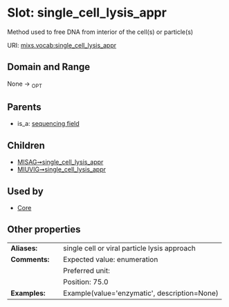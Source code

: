 
# Slot: single_cell_lysis_appr


Method used to free DNA from interior of the cell(s) or particle(s)

URI: [mixs.vocab:single_cell_lysis_appr](https://w3id.org/mixs/vocab/single_cell_lysis_appr)


## Domain and Range

None ->  <sub>OPT</sub> 

## Parents

 *  is_a: [sequencing field](sequencing_field.md)

## Children

 *  [MISAG➞single_cell_lysis_appr](MISAG_single_cell_lysis_appr.md)
 *  [MIUVIG➞single_cell_lysis_appr](MIUVIG_single_cell_lysis_appr.md)

## Used by

 * [Core](Core.md)

## Other properties

|  |  |  |
| --- | --- | --- |
| **Aliases:** | | single cell or viral particle lysis approach |
| **Comments:** | | Expected value: enumeration |
|  | | Preferred unit:  |
|  | | Position: 75.0 |
| **Examples:** | | Example(value='enzymatic', description=None) |

